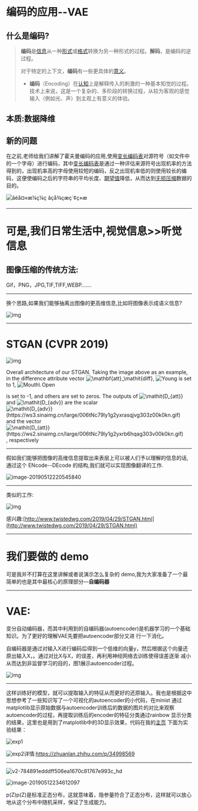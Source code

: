 # 编码的应用--VAE 

## 什么是编码?

> **编码**是[信息](https://zh.wikipedia.org/wiki/信息)从一种[形式](https://zh.wikipedia.org/wiki/形式)或[格式](https://zh.wikipedia.org/wiki/格式)转换为另一种形式的过程。**解码**，是编码的逆过程。
>
> 对于特定的上下文，**编码**有一些更具体的[意义](https://zh.wikipedia.org/w/index.php?title=意义&action=edit&redlink=1)。
>
> - **编码**（Encoding）在[认知](https://zh.wikipedia.org/wiki/认知)上是解释传入的刺激的一种基本知觉的过程。技术上来说，这是一个复杂的、多阶段的转换过程，从较为客观的感觉输入（例如光、声）到主观上有意义的体验。

## 本质:数据降维

## 新的问题

在之前,老师给我们讲解了霍夫曼编码的应用,使用[变长编码表](https://baike.baidu.com/item/变长编码表/17490831)对源符号（如文件中的一个字母）进行编码，其中[变长编码表](https://baike.baidu.com/item/变长编码表/17490831)是通过一种评估来源符号出现机率的方法得到的，出现机率高的字母使用较短的编码，反之出现机率低的则使用较长的编码，这便使编码之后的字符串的平均长度、[期望值](https://baike.baidu.com/item/期望值/8664642)降低，从而达到[无损压缩](https://baike.baidu.com/item/无损压缩/2817566)数据的目的。

![âéå¤«æ¼ç¼ç âçå¾çæç´¢ç»æ](https://ws4.sinaimg.cn/large/006tNc79ly1g2yuz2994zj30kf0bi0tc.jpg)

---

# 可是,我们日常生活中,视觉信息>>听觉信息

## 图像压缩的传统方法:

Gif，PNG，JPG,TIF,TIFF,WEBP…….

---

换个思路,如果我们能够抽离出图像的更高维信息,比如将图像表示成语义信息?

![img](https://ws3.sinaimg.cn/large/006tNc79ly1g2yyg9wur8j30km06iq6u.jpg)

---

# STGAN (CVPR 2019)

![img](https://ws2.sinaimg.cn/large/006tNc79ly1g2yxsx2fahj31ng0dt43u.jpg)

Overall architecture of our STGAN. Taking the image above as an example, in the difference attribute vector ![$\mathbf{att}_\mathit{diff}$](https://ws1.sinaimg.cn/large/006tNc79ly1g2yxr8jworg301b00i08x.gif), ![$Young$](https://ws4.sinaimg.cn/large/006tNc79ly1g2yxr8ubn9g301i00g09a.gif) is set to 1, ![$Mouth\ Open$](https://ws1.sinaimg.cn/large/006tNc79ly1g2yxra89j7g302v00h0fa.gif)

 is set to -1, and others are set to zeros. The outputs of ![$\mathit{D_{att}}$](https://ws1.sinaimg.cn/large/006tNc79ly1g2yxr9bb04g300s00f063.gif) and ![$\mathit{D_{adv}}$](https://ws4.sinaimg.cn/large/006tNc79ly1g2yxr9sjt8g300x00f06e.gif) are the scalar ![$\mathit{D_{adv}}(https://ws3.sinaimg.cn/large/006tNc79ly1g2yxrasqjvg303z00k0kn.gif)$](https://camo.githubusercontent.com/9f34088445b7aa9a8fe6dc9989dd01bfe053067d/687474703a2f2f6c617465782e636f6465636f67732e636f6d2f6769662e6c617465783f5c6d61746869747b445f7b6164767d7d285c6d61746869747b477d285c6d61746862667b787d2c5c6d61746862667b6174747d5f5c6d61746869747b646966667d2929) and the vector ![$\mathit{D_{att}}(https://ws2.sinaimg.cn/large/006tNc79ly1g2yxrb6hqag303v00k0kn.gif)$](https://camo.githubusercontent.com/1ee0abad4b308f092ab0b24104c45c90a547246e/687474703a2f2f6c617465782e636f6465636f67732e636f6d2f6769662e6c617465783f5c6d61746869747b445f7b6174747d7d285c6d61746869747b477d285c6d61746862667b787d2c5c6d61746862667b6174747d5f5c6d61746869747b646966667d2929), respectively

---

假如我们能够把图像的高维信息提取出来表层上可以被人们予以理解的信息的话,通过这个 ENcode--DEcode 的结构,我们就可以实现图像翻译的工作.

![image-20190512220545840](https://ws3.sinaimg.cn/large/006tNc79ly1g2yvw1fdx4j31pi0muwzf.jpg)

---

类似的工作:

![img](https://ws4.sinaimg.cn/large/006tNc79ly1g2yxx9lfg3j316x0j5k24.jpg)

感兴趣:[http://www.twistedwg.com/2019/04/29/STGAN.html](http://www.twistedwg.com/2019/04/29/STGAN.html)

---

# 我们要做的 demo

可是我并不打算在这里讲解或者说演示怎么复杂的 demo,我为大家准备了一个最简单的也是其中最核心的原理部分—**自编码器**



---

# VAE:

变分自动编码器，而其中利用到的自编码器(autoencoder)是机器学习的一个基础知识。为了更好的理解VAE先要把autoencoder部分又进 行一下消化。

自编码器是通过对输入X进行编码后得到一个低维的向量y，然后根据这个向量还原出输入X，。通过对比X与X，的误差，再利用神经网络去训练使得误差逐渐 减小从而达到非监督学习的目的，图1展示autoencoder过程。

![img](https://ws4.sinaimg.cn/large/006tNc79ly1g2yyhz8o35j30i9061dg2.jpg)

---

这样训练好的模型，就可以提取输入的特征从而更好的还原输入。我也是根据这中思想参考了一些知识写了一个可视化的autoencoder的小代码，在minist 通过matplotlib显示原始数据与autoencoder训练后的数据的图片的对比来观察autoencoder的过程，再提取训练后的encoder的特征分类通过rainbow 显示分类的结果，这里也是用到了matplotlib中的3D显示效果，代码在我的[主页](https://github.com/TwistedW/Tensorflow-noting/blob/master/tensorflow_autoencoder_show.py) 下面为实验结果：

![exp1](https://ws2.sinaimg.cn/large/006tNc79ly1g2yyifna71j30b504mjrb.jpg)

![exp2](https://ws4.sinaimg.cn/large/006tNc79ly1g2yyip1ja7j30ge0cwmyh.jpg)详情:https://zhuanlan.zhihu.com/p/34998569

---

![v2-784891edddff506ea1670c81767e993c_hd](https://ws2.sinaimg.cn/large/006tNc79ly1g2yypzc050j30k00a0q36.jpg)

![image-20190512234612097](https://ws2.sinaimg.cn/large/006tNc79ly1g2yyshisqpj312o054gmg.jpg)

p(Z)p(Z)是标准正态分布，这就意味着，隐参量符合了正态分布，这样就可以放心地从这个分布中随机采样，保证了生成能力。